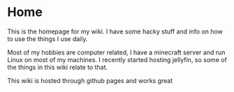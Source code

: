 # Home

This is the homepage for my wiki. I have some hacky stuff and info on how to use the things I use daily.

Most of my hobbies are computer related, I have a minecraft server and run Linux on most of my machines. I recently started hosting jellyfin, so some of the things in this wiki relate to that.

This wiki is hosted through github pages and works great
